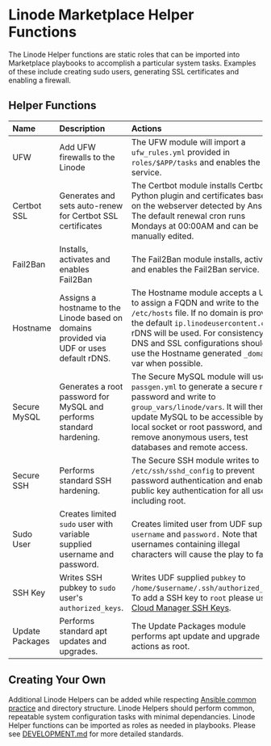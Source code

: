 # Linode Marketplace Helper Functions

The Linode Helper functions are static roles that can be imported into Marketplace playbooks to accomplish a particular system tasks. Examples of these include creating sudo users, generating SSL certificates and enabling a firewall.

## Helper Functions

| Name | Description | Actions
| :--- | :---        | :---
| UFW   | Add UFW firewalls to the Linode  | The UFW module will import a `ufw_rules.yml` provided in `roles/$APP/tasks` and enables the service.  |
| Certbot SSL   | Generates and sets auto-renew for Certbot SSL certificates  | The Certbot module installs Certbot Python plugin and certificates based on the webserver detected by Ansible. The default renewal cron runs Mondays at 00:00AM and can be manually edited. |
| Fail2Ban   | Installs, activates and enables Fail2Ban  | The Fail2Ban module installs, activates and enables the Fail2Ban service.   |
| Hostname   | Assigns a hostname to the Linode based on domains provided via UDF or uses default rDNS. | The Hostname module accepts a UDF to assign a FQDN and write to the `/etc/hosts` file. If no domain is provided the default `ip.linodeusercontent.com` rDNS will be used. For consistency, DNS and SSL configurations should use the Hostname generated `_domain` var when possible. |
| Secure MySQL  | Generates a root password for MySQL and performs standard hardening.  | The Secure MySQL module will use `passgen.yml` to generate a secure root password and write to `group_vars/linode/vars`. It will then update MySQL to be accessible by local socket or root password, and remove anonymous users, test databases and remote access.  |  
| Secure SSH   | Performs standard SSH hardening.  | The Secure SSH module writes to `/etc/ssh/sshd_config` to prevent password authentication and enable public key authentication for all users, including root.  |  
| Sudo User  | Creates limited `sudo` user with variable supplied username and password.  | Creates limited user from UDF supplied `username` and `password.` Note that usernames containing illegal characters will cause the play to fail. |
| SSH Key   | Writes SSH pubkey to `sudo` user's `authorized_keys`.  | Writes UDF supplied `pubkey` to `/home/$username/.ssh/authorized_keys`. To add a SSH key to `root` please use [Cloud Manager SSH Keys](https://www.linode.com/docs/products/tools/cloud-manager/guides/manage-ssh-keys/).   |
| Update Packages   | Performs standard apt updates and upgrades. | The Update Packages module performs apt update and upgrade actions as root.  |

## Creating Your Own

Additional Linode Helpers can be added while respecting [Ansible common practice](https://docs.ansible.com/ansible/2.8/user_guide/playbooks_best_practices.html) and directory structure. Linode Helpers should perform common, repeatable system configuration tasks with minimal dependancies. Linode Helper functions can be imported as roles as needed in playbooks. Please see [DEVELOPMENT.md](DEVELOPMENT.md) for more detailed standards.
